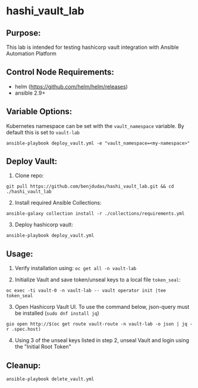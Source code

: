 # hashi_vault_lab

**Purpose:**
------
This lab is intended for testing hashicorp vault integration with Ansible Automation Platform

**Control Node Requirements:**
------
- helm (https://github.com/helm/helm/releases)
- ansible 2.9+

**Variable Options:**
------
Kubernetes namespace can be set with the `vault_namespace` variable. By default this is set to `vault-lab`

~~~
ansible-playbook deploy_vault.yml -e "vault_namespace=<my-namespace>"
~~~

**Deploy Vault:**
------
1) Clone repo:
~~~
git pull https://github.com/benjdudas/hashi_vault_lab.git && cd ./hashi_vault_lab
~~~

2) Install required Ansible Collections:
~~~
ansible-galaxy collection install -r ./collections/requirements.yml
~~~

3) Deploy hashicorp vault:
~~~
ansible-playbook deploy_vault.yml
~~~

**Usage:**
------
1) Verify installation using: `oc get all -n vault-lab`

2) Initialize Vault and save token/unseal keys to a local file `token_seal`:
~~~
oc exec -ti vault-0 -n vault-lab -- vault operator init |tee token_seal
~~~

3) Open Hashicorp Vault UI. To use the command below, json-query must be installed (`sudo dnf install jq`)
~~~
gio open http://$(oc get route vault-route -n vault-lab -o json | jq -r .spec.host)
~~~

4) Using 3 of the unseal keys listed in step 2, unseal Vault and login using the "Initial Root Token"

**Cleanup:**
------
~~~
ansible-playbook delete_vault.yml
~~~

